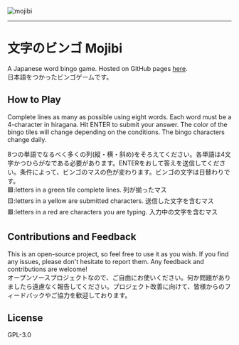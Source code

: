 ![mojibi](https://user-images.githubusercontent.com/38994662/229701039-b8d46535-7d7d-4294-a5b2-5ffed18e853c.jpg)

---
# 文字のビンゴ Mojibi
A Japanese word bingo game. Hosted on GitHub pages [here](https://n2dev.github.io/mojibi/).  
日本語をつかったビンゴゲームです。

## How to Play
Complete lines as many as possible using eight words. Each word must be a 4-character in hiragana. Hit ENTER to submit your answer. The color of the bingo tiles will change depending on the conditions. The bingo characters change daily.  

8つの単語でなるべく多くの列(縦・横・斜め)をそろえてください。各単語は4文字かつひらがなである必要があります。ENTERをおして答えを送信してください。条件によって、ビンゴのマスの色が変わります。ビンゴの文字は日替わりです。  
🟩:letters in a green tile complete lines. 列が揃ったマス  
🟨:letters in a yellow are submitted characters. 送信した文字を含むマス  
🟥:letters in a red are characters you are typing. 入力中の文字を含むマス  
  
## Contributions and Feedback
This is an open-source project, so feel free to use it as you wish. If you find any issues, please don't hesitate to report them. Any feedback and contributions are welcome!  
オープンソースプロジェクトなので、ご自由にお使いください。何か問題がありましたら遠慮なく報告してください。プロジェクト改善に向けて、皆様からのフィードバックやご協力を歓迎しております。

## License
GPL-3.0 
